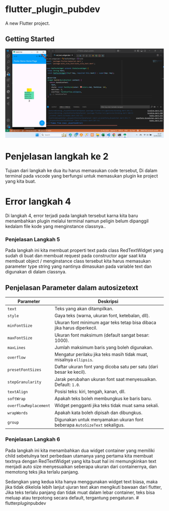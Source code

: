 # flutter_plugin_pubdev

A new Flutter project.

## Getting Started

![Gambar Hasil Pekerjaan](images/hasilp1.png)

# Penjelasan langkah ke 2

Tujuan dari langkah ke dua itu harus memasukan code tersebut, Di dalam terminal pada vscode yang
berfungsi untuk memasukan plugin ke project yang kita buat.

# Error langkah 4
Di langkah 4, error terjadi pada langkah tersebut karna kita baru menambahkan plugin melalui terminal namun peligin belum dipanggil kedalam file kode yang menginstance classnya..

### Penjelasan Langkah 5

Pada langkah ini kita membuat properti text pada class RedTextWidget yang sudah di buat dan membuat request pada constructor agar saat kita membuat object / menginstance class tersebut kita harus memasukan parameter type string yang nantinya dimasukan pada variable text dan digunakan di dalam classnya.

## Penjelasan Parameter dalam autosizetext


| Parameter             | Deskripsi                                                                 |
|-----------------------|---------------------------------------------------------------------------|
| `text`                | Teks yang akan ditampilkan.                                               |
| `style`               | Gaya teks (warna, ukuran font, ketebalan, dll).                           |
| `minFontSize`         | Ukuran font minimum agar teks tetap bisa dibaca jika harus diperkecil.   |
| `maxFontSize`         | Ukuran font maksimum (default sangat besar: 1000).                        |
| `maxLines`            | Jumlah maksimum baris yang boleh digunakan.                              |
| `overflow`            | Mengatur perilaku jika teks masih tidak muat, misalnya `ellipsis`.       |
| `presetFontSizes`     | Daftar ukuran font yang dicoba satu per satu (dari besar ke kecil).      |
| `stepGranularity`     | Jarak perubahan ukuran font saat menyesuaikan. Default: `1.0`.           |
| `textAlign`           | Posisi teks: kiri, tengah, kanan, dll.                                   |
| `softWrap`            | Apakah teks boleh membungkus ke baris baru.                              |
| `overflowReplacement` | Widget pengganti jika teks tidak muat sama sekali.                       |
| `wrapWords`           | Apakah kata boleh dipisah dan dibungkus.                                 |
| `group`               | Digunakan untuk menyamakan ukuran font beberapa `AutoSizeText` sekaligus.|


### Penjelasan Langkah 6

Pada langkah ini kita menambahkan dua widget container yang memiliki child sebetulnya text perbedaan utamanya yang pertama kita membuat textnya dengan RedTextWidget yang kita buat hal ini memungkinkan text menjadi auto size menyesuaikan seberapa ukuran dari containernya, dan memotong teks jika terlalu panjang. 

Sedangkan yang kedua kita hanya menggunakan widget text biasa, maka jika tidak dikelola lebih lanjut ujuran text akan mengikuti bawaan dari flutter, Jika teks terlalu panjang dan tidak muat dalam lebar container, teks bisa meluap atau terpotong secara default, tergantung pengaturan.
#   f l u t t e r _ p l u g i n _ p u b d e v 
 
 